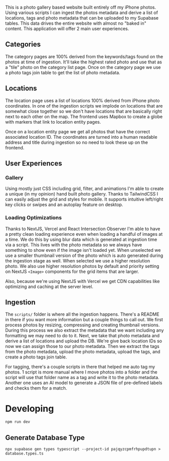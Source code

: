 This is a photo gallery based website built entirely off my iPhone photos. Using various scripts I can ingest the photos metadata and derive a list of locations, tags and photo metadata that can be uploaded to my Supabase tables. This data drives the entire website with almost no "baked in" content. This application will offer 2 main user experiences.

## Categories

The category pages are 100% derived from the keywords/tags found on the photos at time of ingestion. It'll take the highest rated photo and use that as a "tile" photo on the category list page. Once on the category page we use a photo tags join table to get the list of photo metadata.

## Locations

The location page uses a list of locations 100% derived from iPhone photo coordinates. In one of the ingestion scripts we implode on locations that are somewhat close together so we don't have locations that are basically right next to each other on the map. The frontend uses Mapbox to create a globe with markers that link to location entity pages.

Once on a location entity page we get all photos that have the correct associated location ID. The coordinates are turned into a human readable address and title during ingestion so no need to look these up on the frontend.

## User Experiences

### Gallery

Using mostly just CSS including grid, filter, and animations I'm able to create a unique (in my opinion) hand built photo gallery. Thanks to TailwindCSS I can easily adjust the grid and styles for mobile. It supports intuitive left/right key clicks or swipes and an autoplay feature on desktop.

### Loading Optimizations

Thanks to NextJS, Vercel and React Intersection Observer I'm able to have a pretty clean loading experience even when loading a handful of images at a time. We do this by using blur data which is generated at ingestion time via a script. This lives with the photo metadata so we always have something to show even if the image isn't loaded yet. When unselected we use a smaller thumbnail version of the photo which is auto generated during the ingestion stage as well. When selected we use a higher resolution photo. We also use higher resolution photos by default and priority setting on NextJS `<Image>` components for the grid items that are larger.

Also, because we're using NextJS with Vercel we get CDN capabilities like optimizing and caching at the server level.

## Ingestion

The `scripts/` folder is where all the ingestion happens. There's a README in there if you want more information but a couple things to call out. We first process photos by resizing, compressing and creating thumbnail versions. During this process we also extract the metadata that we want including any formatting we may need to do to it. Next, we take that photo metadata and derive a list of locations and upload the DB. We're give back location IDs so now we can assign those to our photo metadata. Then we extract the tags from the photo metadata, upload the photo metadata, upload the tags, and create a photo tags join table.

For tagging, there's a couple scripts in there that helped me auto tag my photos. 1 script is more manual where I move photos into a folder and the script will use that folder name as a tag and write it to the photo metadata. Another one uses an AI model to generate a JSON file of pre-defined labels and checks them for a match.

# Developing

```bash
npm run dev
```

## Generate Database Type

`npx supabase gen types typescript --project-id pajqyzcpmfrhpupdtupn > database.types.ts`
